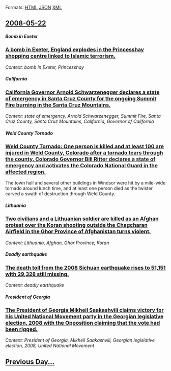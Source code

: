 
Formats: [HTML](2008/05/22/index.html)  [JSON](2008/05/22/index.json)  [XML](2008/05/22/index.xml)  

## [2008-05-22](/news/2008/05/22/index.md)

##### Bomb in Exeter
### [ A bomb in Exeter, England explodes in the Princesshay shopping centre linked to Islamic terrorism.](/news/2008/05/22/a-bomb-in-exeter-england-explodes-in-the-princesshay-shopping-centre-linked-to-islamic-terrorism.md)
_Context: bomb in Exeter, Princesshay_

##### California
### [ California Governor Arnold Schwarzenegger declares a state of emergency in Santa Cruz County for the ongoing Summit Fire burning in the Santa Cruz Mountains. ](/news/2008/05/22/california-governor-arnold-schwarzenegger-declares-a-state-of-emergency-in-santa-cruz-county-for-the-ongoing-summit-fire-burning-in-the-san.md)
_Context: state of emergency, Arnold Schwarzenegger, Summit Fire, Santa Cruz County, Santa Cruz Mountains, California, Governor of California_

##### Weld County Tornado
### [ Weld County Tornado: One person is killed and at least 100 are injured in Weld County, Colorado after a tornado tears through the county. Colorado Governor Bill Ritter declares a state of emergency and activates the Colorado National Guard in the affected region. ](/news/2008/05/22/weld-county-tornado-one-person-is-killed-and-at-least-100-are-injured-in-weld-county-colorado-after-a-tornado-tears-through-the-county-c.md)
The town hall and several other buildings in Windsor were hit by a mile-wide tornado around lunch time, and at least one person died as the twister carved a swath of destruction through Weld County.

##### Lithuania
### [ Two civilians and a Lithuanian soldier are killed as an Afghan protest over the Koran shooting outside the Chagcharan Airfield in the Ghor Province of Afghanistan turns violent. ](/news/2008/05/22/two-civilians-and-a-lithuanian-soldier-are-killed-as-an-afghan-protest-over-the-koran-shooting-outside-the-chagcharan-airfield-in-the-ghor.md)
_Context: Lithuania, Afghan, Ghor Province, Koran_

##### Deadly earthquake
### [ The death toll from the 2008 Sichuan earthquake rises to 51,151 with 29,328 still missing. ](/news/2008/05/22/the-death-toll-from-the-2008-sichuan-earthquake-rises-to-51-151-with-29-328-still-missing.md)
_Context: deadly earthquake_

##### President of Georgia
### [ The President of Georgia Mikheil Saakashvili claims victory for his United National Movement party in the Georgian legislative election, 2008 with the Opposition claiming that the vote had been rigged. ](/news/2008/05/22/the-president-of-georgia-mikheil-saakashvili-claims-victory-for-his-united-national-movement-party-in-the-georgian-legislative-election-20.md)
_Context: President of Georgia, Mikheil Saakashvili, Georgian legislative election, 2008, United National Movement_

## [Previous Day...](/news/2008/05/21/index.md)

